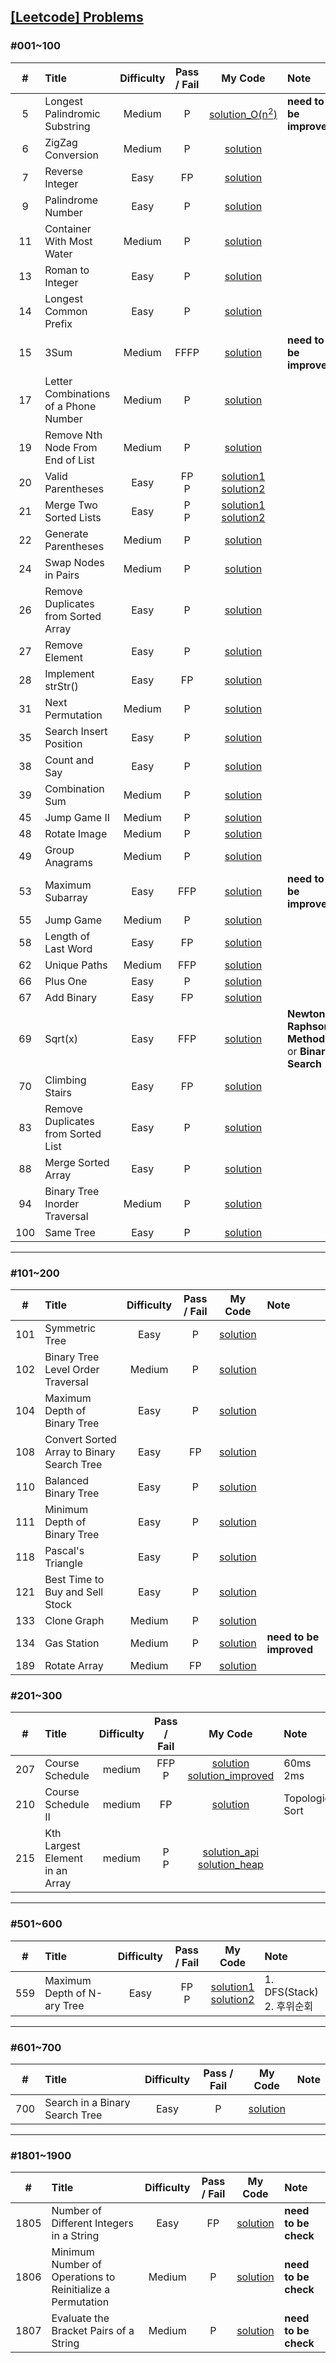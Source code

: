 ## [[Leetcode] Problems](https://leetcode.com/problemset/all/)

### #001~100
| # | Title | Difficulty | Pass / Fail | My Code | Note
:-:|:--|:-:|:-:|:-:|:--
5 | Longest Palindromic Substring | Medium | P<br> | [solution_O(n<sup>2</sup>)](_problems/prob001-100/prob005-string_dp-medium_1.java) | **need to be improved**
6 | ZigZag Conversion | Medium | P | [solution](_problems/prob001-100/prob006-string-medium.java) |
7 | Reverse Integer | Easy | FP | [solution](_problems/prob001-100/prob007-math-easy.java)
9 | Palindrome Number | Easy | P | [solution](_problems/prob001-100/prob009-math-easy.java)
11 | Container With Most Water | Medium | P | [solution](_problems/prob001-100/prob011-array_twopointers-medium.java)
13 | Roman to Integer | Easy | P | [solution](_problems/prob001-100/prob013-math_string-easy.java)
14 | Longest Common Prefix | Easy | P | [solution](_problems/prob001-100/prob014-string-easy.java)
15 | 3Sum | Medium | FFFP | [solution](_problems/prob001-100/prob015-array_twopointers-medium.java) | **need to be improved**
17 | Letter Combinations of a Phone Number | Medium | P | [solution](_problems/prob001-100/prob017-dfs_backtracking-medium.java)
19 | Remove Nth Node From End of List | Medium | P | [solution](_problems/prob001-100/prob019-linkedlist-medium.java)
20 | Valid Parentheses | Easy | FP <br> P | [solution1](_problems/prob001-100/prob020-string_stack-easy_1.java) <br> [solution2](_problems/prob001-100/prob020-string_stack-easy_2.java)
21 | Merge Two Sorted Lists | Easy | P <br> P | [solution1](_problems/prob001-100/prob021-linkedlist_recursion-easy_1.java) <br> [solution2](_problems/prob001-100/prob021-linkedlist_recursion-easy_2.java)
22 | Generate Parentheses | Medium | P | [solution](backtracking/leetcode22.java)
24 | Swap Nodes in Pairs | Medium | P | [solution](_problems/prob001-100/prob024-linkedlist_recursion-medium.java)
26 | Remove Duplicates from Sorted Array | Easy | P | [solution](_problems/prob001-100/prob026-array_twopointers-easy.java)
27 | Remove Element | Easy | P | [solution](_problems/prob001-100/prob027-array_twopointers-easy.java)
28 | Implement strStr() | Easy | FP | [solution](_problems/prob001-100/prob028-string_twopointers-easy.java)
31 | Next Permutation | Medium | P | [solution](_problems/prob001-100/prob031-array-medium.java)
35 | Search Insert Position | Easy | P | [solution](_problems/prob001-100/prob035-array_binarysearch-easy.java)
38 | Count and Say | Easy | P | [solution](_problems/prob001-100/prob038-string-easy.java)
39 | Combination Sum | Medium | P | [solution](_problems/prob001-100/prob039-backtracking-medium.java)
45 | Jump Game II | Medium | P | [solution](_problems/prob001-100/prob045-greedy-medium.java)
48 | Rotate Image | Medium | P | [solution](_problems/prob001-100/prob048-array-medium.java)
49 | Group Anagrams | Medium | P | [solution](_problems/prob001-100/prob049-string_hash-medium.java)
53 | Maximum Subarray | Easy | FFP | [solution](_problems/prob001-100/prob053-dp_divide&conquer-easy.java) | **need to be improved**
55 | Jump Game | Medium | P | [solution](_problems/prob001-100/prob055-greedy-medium.java) | 
58 | Length of Last Word | Easy | FP | [solution](_problems/prob001-100/prob058-string-easy.java) | 
62 | Unique Paths | Medium | FFP | [solution](_problems/prob001-100/prob062-dp-medium.java) | 
66 | Plus One | Easy | P | [solution](_problems/prob001-100/prob066-array-easy.java) | 
67 | Add Binary | Easy | FP | [solution](_problems/prob001-100/prob067-math_string-easy.java) |
69 | Sqrt(x) | Easy | FFP | [solution](_problems/prob001-100/prob069-math_binarysearch-easy.java) | **Newton-Raphson Method** or **Binary Search**
70 | Climbing Stairs | Easy | FP | [solution](_problems/prob001-100/prob070-dp-easy.java)
83 | Remove Duplicates from Sorted List | Easy | P | [solution](_problems/prob001-100/prob083-linkedlist-easy.java)
88 | Merge Sorted Array | Easy | P | [solution](_problems/prob001-100/prob088-array_twopointers-easy.java)
94 | Binary Tree Inorder Traversal | Medium | P | [solution](_problems/prob001-100/prob094-tree_stack-medium.java)
100 | Same Tree | Easy | P | [solution](_problems/prob001-100/prob100-dfs_tree-easy.java)



---
### #101~200
| # | Title | Difficulty | Pass / Fail | My Code | Note
:-:|:--|:-:|:-:|:-:|:--
101 | Symmetric Tree | Easy | P | [solution](_problems/prob101-200/prob101-tree_bfs_dfs-easy.java)
102 | Binary Tree Level Order Traversal | Medium | P | [solution](_problems/prob101-200/prob102-tree_bfs-medium.java)
104 | Maximum Depth of Binary Tree | Easy | P | [solution](_problems/prob101-200/prob104-tree_dfs-easy.java)
108 | Convert Sorted Array to Binary Search Tree | Easy | FP | [solution](_problems/prob101-200/prob108-tree_dfs-easy.java)
110 | Balanced Binary Tree | Easy | P | [solution](_problems/prob101-200/prob110-tree_dfs-easy.java)
111 | Minimum Depth of Binary Tree | Easy | P | [solution](_problems/prob101-200/prob111-tree_bfs-easy.java)
118 | Pascal's Triangle | Easy | P | [solution](_problems/prob101-200/prob118-array-easy.java)
121 | Best Time to Buy and Sell Stock | Easy | P | [solution](_problems/prob101-200/prob121-dp_array-easy.java)
133 | Clone Graph | Medium | P | [solution](_problems/prob101-200/prob133-graph_dfs_bfs-medium.java) | 
134 | Gas Station | Medium | P | [solution](_problems/prob101-200/prob134-greedy-medium.java) | **need to be improved**
189 | Rotate Array | Medium | FP | [solution](_problems/prob101-200/prob189-array-medium.java)

### #201~300
| # | Title | Difficulty | Pass / Fail | My Code | Note
:-:|:--|:-:|:-:|:-:|:--
207 | Course Schedule | medium | FFP<br>P | [solution](_problems/prob201-300/prob207-graph_dfs_bfs_topologicalsort-medium.java)<br>[solution_improved](_problems/prob201-300/prob207-graph_dfs_bfs_topologicalsort-medium_improved.java) | 60ms<br>2ms
210 | Course Schedule II | medium | FP | [solution](_problems/prob201-300/prob210-graph_dfs_bfs_topologicalsort-medium.java) | Topological Sort
215 | Kth Largest Element in an Array | medium | P<br>P | [solution_api](_problems/prob201-300/prob215-heap_divideandconquer-medium_1.java) <br> [solution_heap](_problems/prob201-300/prob215-heap_divideandconquer-medium_2.java)

---
### #501~600
| # | Title | Difficulty | Pass / Fail | My Code | Note
:-:|:--|:-:|:-:|:-:|:--
559 | Maximum Depth of N-ary Tree | Easy | FP<br>P | [solution1](_problems/prob501-600/prob559-tree_dfs_bfs-easy_1.java)<br>[solution2](_problems/prob501-600/prob559-tree_dfs_bfs-easy_2.java) | 1. DFS(Stack)<br>2. 후위순회


---
### #601~700
| # | Title | Difficulty | Pass / Fail | My Code | Note
:-:|:--|:-:|:-:|:-:|:--
700 | Search in a Binary Search Tree | Easy | P | [solution](_problems/prob601-700/prob700-tree-easy.java)



---
### #1801~1900
| # | Title | Difficulty | Pass / Fail | My Code | Note
:-:|:--|:-:|:-:|:-:|:--
1805 | Number of Different Integers in a String | Easy | FP | [solution](_problems/prob1801-1900/prob1805-string-easy.java) | **need to be check**
1806 | Minimum Number of Operations to Reinitialize a Permutation | Medium | P | [solution](_problems/prob1801-1900/prob1806-array_greedy-medium.java) | **need to be check**
1807 | Evaluate the Bracket Pairs of a String | Medium | P | [solution](_problems/prob1801-1900/prob1807-string_hash-medium.java) | **need to be check**
